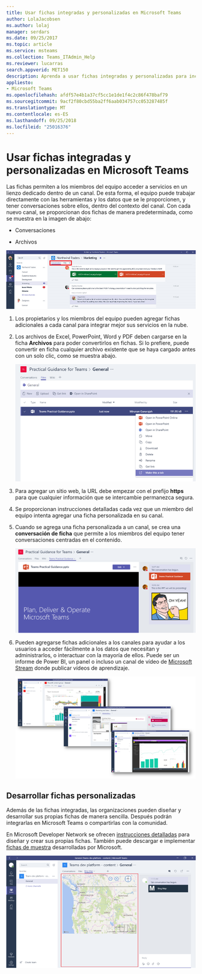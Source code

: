 ```yaml
---
title: Usar fichas integradas y personalizadas en Microsoft Teams
author: LolaJacobsen
ms.author: lolaj
manager: serdars
ms.date: 09/25/2017
ms.topic: article
ms.service: msteams
ms.collection: Teams_ITAdmin_Help
ms.reviewer: lucarras
search.appverid: MET150
description: Aprenda a usar fichas integradas y personalizadas para incluir características como conversaciones, archivos, mapas y mucho más.
appliesto:
- Microsoft Teams
ms.openlocfilehash: afdf57e4b1a37cf5cc1e1de1f4c2c86f478baf79
ms.sourcegitcommit: 9acf2f80cbd55ba2ff6aab034757cc053287485f
ms.translationtype: MT
ms.contentlocale: es-ES
ms.lasthandoff: 09/25/2018
ms.locfileid: "25016376"
---
```

<a name="use-built-in-and-custom-tabs-in-microsoft-teams"></a>Usar fichas integradas y personalizadas en Microsoft Teams
==================================================

Las fichas permiten a los miembros del equipo acceder a servicios en un lienzo dedicado dentro de un canal. De esta forma, el equipo puede trabajar directamente con las herramientas y los datos que se le proporcionen, y tener conversaciones sobre ellos, dentro del contexto del canal. Con cada nuevo canal, se proporcionan dos fichas de manera predeterminada, como se muestra en la imagen de abajo:

-   Conversaciones

-   Archivos

![Captura de pantalla de la sección Conversación del equipo de marketing.](media/Use_built-in_and_custom_tabs_in_Microsoft_Teams_image1.png)

1.  Los propietarios y los miembros del equipo pueden agregar fichas adicionales a cada canal para integrar mejor sus servicios en la nube.

2.  Los archivos de Excel, PowerPoint, Word y PDF deben cargarse en la ficha **Archivos** para poder convertirlos en fichas. Si lo prefiere, puede convertir en ficha cualquier archivo existente que se haya cargado antes con un solo clic, como se muestra abajo.

    ![Captura de pantalla de la ficha Archivos con un archivo de PowerPoint seleccionado.](media/Use_built-in_and_custom_tabs_in_Microsoft_Teams_image2.png)

3.  Para agregar un sitio web, la URL debe empezar con el prefijo **https** para que cualquier información que se intercambie permanezca segura.

4.  Se proporcionan instrucciones detalladas cada vez que un miembro del equipo intenta agregar una ficha personalizada en su canal.

5.  Cuando se agrega una ficha personalizada a un canal, se crea una **conversación de ficha** que permite a los miembros del equipo tener conversaciones centradas en el contenido.

    ![Captura de pantalla de una ficha personalizada con una conversación de ficha en la parte derecha de la ventana.](media/Use_built-in_and_custom_tabs_in_Microsoft_Teams_image3.png)

6.  Pueden agregarse fichas adicionales a los canales para ayudar a los usuarios a acceder fácilmente a los datos que necesitan y administrarlos, o interactuar con la mayoría de ellos. Puede ser un informe de Power BI, un panel o incluso un canal de vídeo de [Microsoft Stream](https://go.microsoft.com/fwlink/?linkid=855785) donde publicar vídeos de aprendizaje.

    ![Tres capturas de pantalla con contenido diverso en las fichas.](media/Use_built-in_and_custom_tabs_in_Microsoft_Teams_image4.png)

<a name="develop-custom-tabs"></a>Desarrollar fichas personalizadas
-------------------

Además de las fichas integradas, las organizaciones pueden diseñar y desarrollar sus propias fichas de manera sencilla. Después podrán integrarlas en Microsoft Teams o compartirlas con la comunidad.

En Microsoft Developer Network se ofrecen [instrucciones detalladas](https://go.microsoft.com/fwlink/?linkid=855786) para diseñar y crear sus propias fichas. También puede descargar e implementar [fichas de muestra](https://go.microsoft.com/fwlink/?linkid=855787) desarrolladas por Microsoft.

![Captura de pantalla de una ficha personalizada de ejemplo en Microsoft Teams](media/Use_built-in_and_custom_tabs_in_Microsoft_Teams_image5.png)
